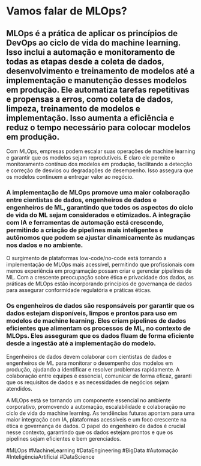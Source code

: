 # Vamos falar de MLOps?

## MLOps é a prática de aplicar os princípios de DevOps ao ciclo de vida do machine learning. Isso inclui a automação e monitoramento de todas as etapas desde a coleta de dados, desenvolvimento e treinamento de modelos até a implementação e manutenção desses modelos em produção. Ele automatiza tarefas repetitivas e propensas a erros, como coleta de dados, limpeza, treinamento de modelos e implementação. Isso aumenta a eficiência e reduz o tempo necessário para colocar modelos em produção.

Com MLOps, empresas podem escalar suas operações de machine learning e garantir que os modelos sejam reprodutíveis. E claro ele permite o monitoramento contínuo dos modelos em produção, facilitando a detecção e correção de desvios ou degradações de desempenho. Isso assegura que os modelos continuem a entregar valor ao negócio.

### A implementação de MLOps promove uma maior colaboração entre cientistas de dados, engenheiros de dados e engenheiros de ML, garantindo que todos os aspectos do ciclo de vida do ML sejam considerados e otimizados. A integração com IA e ferramentas de automação está crescendo, permitindo a criação de pipelines mais inteligentes e autônomos que podem se ajustar dinamicamente às mudanças nos dados e no ambiente.

O surgimento de plataformas low-code/no-code está tornando a implementação de MLOps mais acessível, permitindo que profissionais com menos experiência em programação possam criar e gerenciar pipelines de ML.
Com a crescente preocupação sobre ética e privacidade dos dados, as práticas de MLOps estão incorporando princípios de governança de dados para assegurar conformidade regulatória e práticas éticas.

### Os engenheiros de dados são responsáveis por garantir que os dados estejam disponíveis, limpos e prontos para uso em modelos de machine learning. Eles criam pipelines de dados eficientes que alimentam os processos de ML, no contexto de MLOps. Eles asseguram que os dados fluam de forma eficiente desde a ingestão até a implementação do modelo.

Engenheiros de dados devem colaborar com cientistas de dados e engenheiros de ML para monitorar o desempenho dos modelos em produção, ajudando a identificar e resolver problemas rapidamente. A colaboração entre equipes é essencial, comunicar de forma eficaz, garanti que os requisitos de dados e as necessidades de negócios sejam atendidos.

A MLOps está se tornando um componente essencial no ambiente corporativo, promovendo a automação, escalabilidade e colaboração no ciclo de vida do machine learning. As tendências futuras apontam para uma maior integração com IA, plataformas acessíveis e um foco crescente na ética e governança de dados. O papel do engenheiro de dados é crucial nesse contexto, garantindo que os dados estejam prontos e que os pipelines sejam eficientes e bem gerenciados.

#MLOps #MachineLearning #DataEngineering #BigData #Automação #InteligênciaArtificial #DataScience
